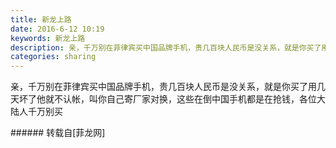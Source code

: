 ```yaml
---
title: 新龙上路
date: 2016-6-12 10:19
keywords: 新龙上路
description: 亲，千万别在菲律宾买中国品牌手机，贵几百块人民币是没关系，就是你买了用几天坏了他就不认帐，叫你自己寄厂家对换，这些在倒中国手机都是在抢钱，各位大陆人千万别买
categories: sharing
---
```

<td class="t_f" id="postmessage_347144">

亲，千万别在菲律宾买中国品牌手机，贵几百块人民币是没关系，就是你买了用几天坏了他就不认帐，叫你自己寄厂家对换，这些在倒中国手机都是在抢钱，各位大陆人千万别买<br/>
</td>
###### 转载自[菲龙网]